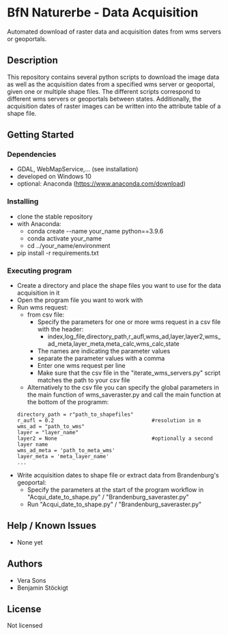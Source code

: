 # BfN Naturerbe - Data Acquisition

Automated download of raster data and acquisition dates from wms servers or geoportals.

## Description

This repository contains several python scripts to download the image data as well as the acquisition dates from a specified wms server or geoportal, given one or multiple shape files.
The different scripts correspond to different wms servers or geoportals between states. Additionally, the acquisition dates of raster images can be written into the attribute table of a shape file.

## Getting Started

### Dependencies

* GDAL, WebMapService,... (see installation)
* developed on Windows 10
* optional: Anaconda (https://www.anaconda.com/download)

### Installing

* clone the stable repository
* with Anaconda:
  * conda create --name your_name python==3.9.6
  * conda activate your_name
  * cd ../your_name/environment
* pip install -r requirements.txt

### Executing program

* Create a directory and place the shape files you want to use for the data acquisition in it
* Open the program file you want to work with
* Run wms request:
  * from csv file:
    * Specify the parameters for one or more wms request in a csv file with the header:
      * index,log_file,directory_path,r_aufl,wms_ad,layer,layer2,wms_ad_meta,layer_meta,meta_calc,wms_calc,state
    * The names are indicating the parameter values
    * separate the parameter values with a comma
    * Enter one wms request per line
    * Make sure that the csv file in the "iterate_wms_servers.py" script matches the path to your csv file
  * Alternatively to the csv file you can specify the global parameters in the main function of wms_saveraster.py and call the main function at the bottom of the programm:
  ```
  directory_path = r"path_to_shapefiles"
  r_aufl = 0.2                                #resolution in m
  wms_ad = "path_to_wms"  
  layer = "layer_name"                    
  layer2 = None                               #optionally a second layer name
  wms_ad_meta = 'path_to_meta_wms'
  layer_meta = 'meta_layer_name'
  ...
  ```
* Write acquisition dates to shape file or extract data from Brandenburg's geoportal:
  * Specify the parameters at the start of the program workflow in "Acqui_date_to_shape.py" / "Brandenburg_saveraster.py"
  * Run "Acqui_date_to_shape.py" / "Brandenburg_saveraster.py"

## Help / Known Issues

* None yet


## Authors

* Vera Sons
* Benjamin Stöckigt


## License

Not licensed
